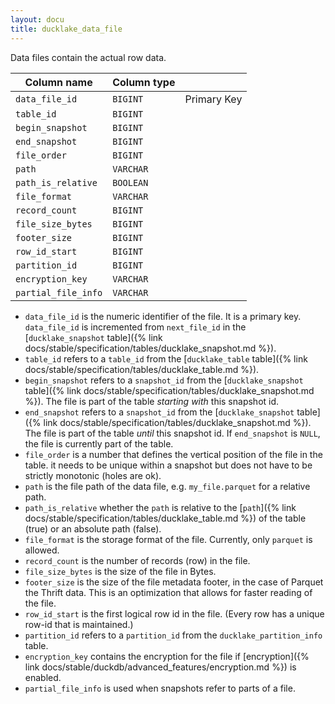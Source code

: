 ```yaml
---
layout: docu
title: ducklake_data_file
---
```


Data files contain the actual row data.

| Column name         | Column type |             |
| ------------------- | ----------- | ----------- |
| `data_file_id`      | `BIGINT`    | Primary Key |
| `table_id`          | `BIGINT`    |             |
| `begin_snapshot`    | `BIGINT`    |             |
| `end_snapshot`      | `BIGINT`    |             |
| `file_order`        | `BIGINT`    |             |
| `path`              | `VARCHAR`   |             |
| `path_is_relative`  | `BOOLEAN`   |             |
| `file_format`       | `VARCHAR`   |             |
| `record_count`      | `BIGINT`    |             |
| `file_size_bytes`   | `BIGINT`    |             |
| `footer_size`       | `BIGINT`    |             |
| `row_id_start`      | `BIGINT`    |             |
| `partition_id`      | `BIGINT`    |             |
| `encryption_key`    | `VARCHAR`   |             |
| `partial_file_info` | `VARCHAR`   |             |

- `data_file_id` is the numeric identifier of the file. It is a primary key. `data_file_id` is incremented from `next_file_id` in the [`ducklake_snapshot` table]({% link docs/stable/specification/tables/ducklake_snapshot.md %}).
- `table_id` refers to a `table_id` from the [`ducklake_table` table]({% link docs/stable/specification/tables/ducklake_table.md %}).
- `begin_snapshot` refers to a `snapshot_id` from the [`ducklake_snapshot` table]({% link docs/stable/specification/tables/ducklake_snapshot.md %}). The file is part of the table *starting with* this snapshot id.
- `end_snapshot` refers to a `snapshot_id` from the [`ducklake_snapshot` table]({% link docs/stable/specification/tables/ducklake_snapshot.md %}). The file is part of the table *until* this snapshot id. If `end_snapshot` is `NULL`, the file is currently part of the table.
- `file_order` is a number that defines the vertical position of the file in the table. it needs to be unique within a snapshot but does not have to be strictly monotonic (holes are ok).
- `path` is the file path of the data file, e.g. `my_file.parquet` for a relative path.
- `path_is_relative` whether the `path` is relative to the [`path`]({% link docs/stable/specification/tables/ducklake_table.md %}) of the table (true) or an absolute path (false).
- `file_format` is the storage format of the file. Currently, only `parquet` is allowed.
- `record_count` is the number of records (row) in the file.
- `file_size_bytes` is the size of the file in Bytes.
- `footer_size` is the size of the file metadata footer, in the case of Parquet the Thrift data. This is an optimization that allows for faster reading of the file.
- `row_id_start` is the first logical row id in the file. (Every row has a unique row-id that is maintained.)
- `partition_id` refers to a `partition_id` from the `ducklake_partition_info` table.
- `encryption_key` contains the encryption for the file if [encryption]({% link docs/stable/duckdb/advanced_features/encryption.md %}) is enabled.
- `partial_file_info` is used when snapshots refer to parts of a file.
